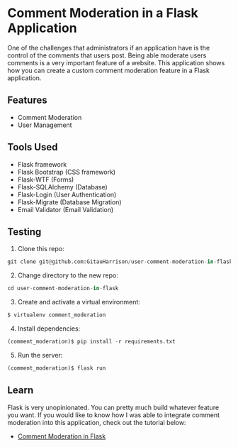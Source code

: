 # Comment Moderation in a Flask Application

One of the challenges that administrators if an application have is the control of the comments that users post. Being able moderate users comments is a very important feature of a website. This application shows how you can create a custom comment moderation feature in a Flask application.

## Features

- Comment Moderation
- User Management

## Tools Used

- Flask framework
- Flask Bootstrap (CSS framework)
- Flask-WTF (Forms)
- Flask-SQLAlchemy (Database)
- Flask-Login (User Authentication)
- Flask-Migrate (Database Migration)
- Email Validator (Email Validation)

## Testing

1. Clone this repo:

```python
git clone git@github.com:GitauHarrison/user-comment-moderation-in-flask.git`
```

2. Change directory to the new repo:

```python
cd user-comment-moderation-in-flask
```

3. Create and activate a virtual environment:

```python
$ virtualenv comment_moderation
```

4. Install dependencies:

```python
(comment_moderation)$ pip install -r requirements.txt
```

5. Run the server:

```python
(comment_moderation)$ flask run
```

## Learn 

Flask is very unopinionated. You can pretty much build whatever feature you want. If you would like to know how I was able to integrate comment moderation into this application, check out the  tutorial below:

- [Comment Moderation in Flask](https://github.com/GitauHarrison/notes/blob/master/comment_moderation.md)
